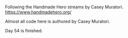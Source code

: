 Following the Handmade Hero streams by Casey Muratori. https://www.handmadehero.org/

Almost all code here is authored by Casey Muratori.

Day 54 is finished.
